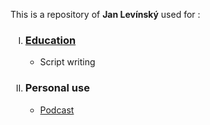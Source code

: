 <p>This is a repository of <b>Jan Levínský</b> used for :
	<ol>
		<li type="I"><h3><a href="./School">Education</a></h3>
			<ul>
				<li>Script writing 
			</ul>
		<li type="I"><h3>Personal use</h3>
			<ul>
				<li><a href="./dnesnispolecnost.md">Podcast</a>
			</ul>
	</ol>
